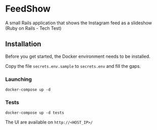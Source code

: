 # FeedShow

A small Rails application that shows the Instagram feed as a slideshow (Ruby on Rails - Tech Test)

## Installation

Before you get started, the Docker environment needs to be installed.

Copy the file `secrets.env.sample` to `secrets.env` and fill the gaps.

### Launching

    docker-compose up -d

### Tests

    docker-compose up -d tests

The UI are available on `http://<HOST_IP>/`